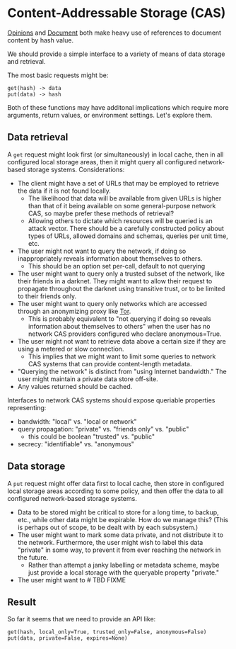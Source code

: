 # Content-Addressable Storage (CAS)

[Opinions][] and [Document][] both make heavy use of references to document content by hash value.

We should provide a simple interface to a variety of means of data storage and retrieval.

The most basic requests might be:

    get(hash) -> data
    put(data) -> hash

Both of these functions may have additonal implications which require more arguments, return values, or environment settings. Let's explore them.

## Data retrieval

A `get` request might look first (or simultaneously) in local cache, then in all configured local storage areas, then it might query all configured network-based storage systems. Considerations:

- The client might have a set of URLs that may be employed to retrieve the data if it is not found locally.
    - The likelihood that data will be available from given URLs is higher than that of it being available on some general-purpose network CAS, so maybe prefer these methods of retrieval?
    - Allowing others to dictate which resources will be queried is an attack vector. There should be a carefully constructed policy about types of URLs, allowed domains and schemas, queries per unit time, etc.
- The user might not want to query the network, if doing so inappropriately reveals information about themselves to others.
    - This should be an option set per-call, default to not querying
- The user might want to query only a trusted subset of the network, like their friends in a darknet. They might want to allow their request to propagate throughout the darknet using transitive trust, or to be limited to their friends only.
- The user might want to query only networks which are accessed through an anonymizing proxy like [Tor][].
    - This is probably equivalent to "not querying if doing so reveals information about themselves to others" when the user has no network CAS providers configured who declare anonymous=True.
- The user might not want to retrieve data above a certain size if they are using a metered or slow connection.
    - This implies that we might want to limit some queries to network CAS systems that can provide content-length metadata.
- "Querying the network" is distinct from "using Internet bandwidth." The user might maintain a private data store off-site.
- Any values returned should be cached.

Interfaces to network CAS systems should expose queriable properties representing:

- bandwidth: "local" vs. "local or network"
- query propagation: "private" vs. "friends only" vs. "public"
    - this could be boolean "trusted" vs. "public"
- secrecy: "identifiable" vs. "anonymous"

## Data storage

A `put` request might offer data first to local cache, then store in configured local storage areas according to some policy, and then offer the data to all configured network-based storage systems.

- Data to be stored might be critical to store for a long time, to backup, etc., while other data might be expirable. How do we manage this? (This is perhaps out of scope, to be dealt with by each subsystem.)
- The user might want to mark some data private, and not distribute it to the network. Furthermore, the user might wish to label this data "private" in some way, to prevent it from ever reaching the network in the future.
    - Rather than attempt a janky labelling or metadata scheme, maybe just provide a local storage with the queryable property "private."
- The user might want to # TBD FIXME

## Result

So far it seems that we need to provide an API like:

    get(hash, local_only=True, trusted_only=False, anonymous=False)
    put(data, private=False, expires=None)

[TOR]: https://www.torproject.org/
[Opinions]: /datagrok/opinions
[Document]: /datagrok/dialogue/blob/master/spec/document-v01.md

